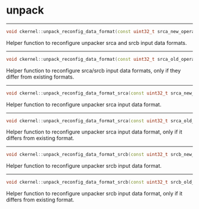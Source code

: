 # unpack

---
```cpp
void ckernel::unpack_reconfig_data_format(const uint32_t srca_new_operand, const uint32_t srcb_new_operand)void ckernel::unpack_reconfig_data_format(const uint32_t srca_new_operand, const uint32_t srcb_new_operand)
```

Helper function to reconfigure unpacker srca and srcb input data formats. 

---
```cpp
void ckernel::unpack_reconfig_data_format(const uint32_t srca_old_operand, const uint32_t srca_new_operand, const uint32_t srcb_old_operand, const uint32_t srcb_new_operand)void ckernel::unpack_reconfig_data_format(const uint32_t srca_old_operand, const uint32_t srca_new_operand, const uint32_t srcb_old_operand, const uint32_t srcb_new_operand)
```

Helper function to reconfigure srca/srcb input data formats, only if they differ from existing formats. 

---
```cpp
void ckernel::unpack_reconfig_data_format_srca(const uint32_t srca_new_operand)void ckernel::unpack_reconfig_data_format_srca(const uint32_t srca_new_operand)
```

Helper function to reconfigure unpacker srca input data format. 

---
```cpp
void ckernel::unpack_reconfig_data_format_srca(const uint32_t srca_old_operand, const uint32_t srca_new_operand)void ckernel::unpack_reconfig_data_format_srca(const uint32_t srca_old_operand, const uint32_t srca_new_operand)
```

Helper function to reconfigure unpacker srca input data format, only if it differs from existing format. 

---
```cpp
void ckernel::unpack_reconfig_data_format_srcb(const uint32_t srcb_new_operand)void ckernel::unpack_reconfig_data_format_srcb(const uint32_t srcb_new_operand)
```

Helper function to reconfigure unpacker srcb input data format. 

---
```cpp
void ckernel::unpack_reconfig_data_format_srcb(const uint32_t srcb_old_operand, const uint32_t srcb_new_operand)void ckernel::unpack_reconfig_data_format_srcb(const uint32_t srcb_old_operand, const uint32_t srcb_new_operand)
```

Helper function to reconfigure unpacker srcb input data format, only if it differs from existing format.

